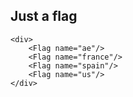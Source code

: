 ## Just a flag

    <div>
        <Flag name="ae"/>
        <Flag name="france"/>
        <Flag name="spain"/>
        <Flag name="us"/>
    </div>
